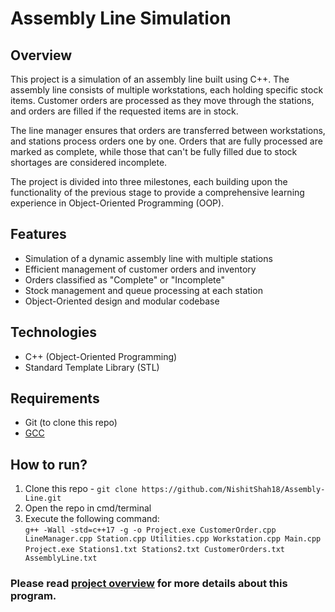 # Assembly Line Simulation

## Overview
This project is a simulation of an assembly line built using C++. The assembly line consists of multiple workstations, each holding specific stock items. Customer orders are processed as they move through the stations, and orders are filled if the requested items are in stock.

The line manager ensures that orders are transferred between workstations, and stations process orders one by one. Orders that are fully processed are marked as complete, while those that can't be fully filled due to stock shortages are considered incomplete.

The project is divided into three milestones, each building upon the functionality of the previous stage to provide a comprehensive learning experience in Object-Oriented Programming (OOP).

## Features
- Simulation of a dynamic assembly line with multiple stations
- Efficient management of customer orders and inventory
- Orders classified as "Complete" or "Incomplete"
- Stock management and queue processing at each station
- Object-Oriented design and modular codebase

## Technologies
- C++ (Object-Oriented Programming)
- Standard Template Library (STL)

## Requirements
- Git (to clone this repo)
- [GCC](https://gcc.gnu.org/)

## How to run?
1. Clone this repo - `git clone https://github.com/NishitShah18/Assembly-Line.git`
2. Open the repo in cmd/terminal
3. Execute the following command:<br>
`g++ -Wall -std=c++17 -g -o Project.exe CustomerOrder.cpp LineManager.cpp Station.cpp Utilities.cpp Workstation.cpp Main.cpp`<br>
`Project.exe Stations1.txt Stations2.txt CustomerOrders.txt AssemblyLine.txt`

### Please read [project overview](https://github.com/NishitShah18/Assembly-Line/tree/main/Project%20OverView) for more details about this program.
